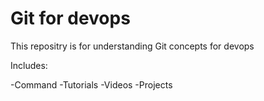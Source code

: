 # Git for devops



This repositry is for understanding Git concepts for devops

Includes:

-Command
-Tutorials
-Videos
-Projects
